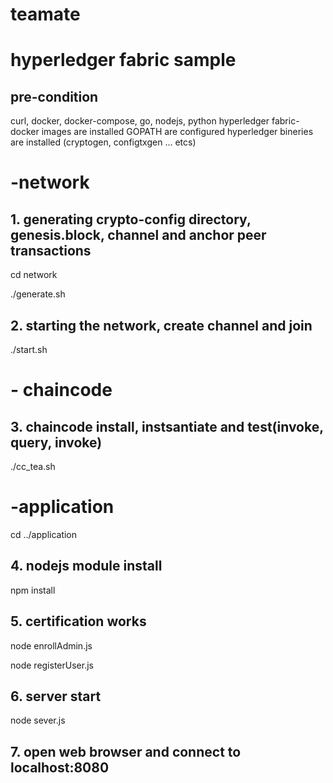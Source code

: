 # teamate

# hyperledger fabric sample 

## pre-condition
curl, docker, docker-compose, go, nodejs, python 
hyperledger fabric-docker images are installed
GOPATH are configured
hyperledger bineries are installed (cryptogen, configtxgen ... etcs)

# -network
## 1. generating crypto-config directory, genesis.block, channel and anchor peer transactions
cd network

./generate.sh

## 2. starting the network, create channel and join 
./start.sh

# - chaincode
## 3. chaincode install, instsantiate and test(invoke, query, invoke)
./cc_tea.sh

# -application
cd ../application

## 4. nodejs module install
npm install

## 5. certification works
node enrollAdmin.js

node registerUser.js

## 6. server start
node sever.js

## 7. open web browser and connect to localhost:8080


